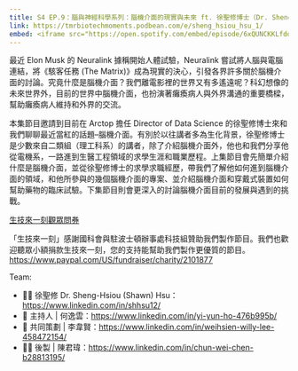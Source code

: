 ```yaml
---
title: S4 EP.9：腦與神經科學系列：腦機介面的現實與未來 ft. 徐聖修博士（Dr. Sheng-Hsiou (Shawn) Hsu）(1/2) 🎧
link: https://tmrbiotechmoments.podbean.com/e/sheng_hsiou_hsu_1/
embed: <iframe src="https://open.spotify.com/embed/episode/6xQUNCKKLfdq8Hn7XAKgBZ?utm_source=generator" width="100%" height="232" frameborder="0" allowtransparency="true" allow="encrypted-media"></iframe>
---
```


最近 Elon Musk 的 Neuralink 據稱開始人體試驗，Neuralink 嘗試將人腦與電腦連結，將《駭客任務 (The Matrix)》成為現實的決心，引發各界許多關於腦機介面的討論。究竟什麼是腦機介面？我們離電影裡的世界又有多遙遠呢？科幻想像的未來世界外，目前的世界中腦機介面，也扮演著癱瘓病人與外界溝通的重要橋樑，幫助癱瘓病人維持和外界的交流。

本集節目邀請到目前在 Arctop 擔任 Director of Data Science 的徐聖修博士來和我們聊聊最近當紅的話題–腦機介面。有別於以往講者多為生化背景，徐聖修博士是少數來自二類組（理工科系）的講者，除了介紹腦機介面外，他也和我們分享他從電機系，一路進到生醫工程領域的求學生涯和職業歷程。上集節目會先簡單介紹什麼是腦機介面，並從徐聖修博士的求學求職經歷，帶我們了解他如何進到腦機介面的領域，和他所參與的幾個腦機介面的專案、並介紹腦機介面和穿戴式裝置如何幫助藥物的臨床試驗。下集節目則會更深入的討論腦機介面目前的發展與遇到的挑戰。

[生技來一刻觀眾問券](https://forms.gle/1fNKfAGTCF2vyh8Y8)

「生技來一刻」感謝國科會與駐波士頓辦事處科技組贊助我們製作節目。我們也歡迎聽眾小額捐款生技來一刻，您的支持能幫助我們製作更優質的節目。<https://www.paypal.com/US/fundraiser/charity/2101877>

Team:

- 🧑‍💻 徐聖修 Dr. Sheng-Hsiou (Shawn) Hsu：<https://www.linkedin.com/in/shhsu12/>
- 🎤 主持人 | 何逸雲：<https://www.linkedin.com/in/yi-yun-ho-476b995b/>
- 🎤 共同策劃 | 李韋賢：<https://www.linkedin.com/in/weihsien-willy-lee-458472154/>
- 👩‍💻 後製 | 陳君瑋：<https://www.linkedin.com/in/chun-wei-chen-b28813195/>
